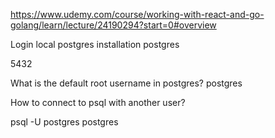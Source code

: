 

https://www.udemy.com/course/working-with-react-and-go-golang/learn/lecture/24190294?start=0#overview

Login local postgres installation
postgres

5432

What is the default root username in postgres?
postgres


How to connect to psql with another user?

psql -U postgres 
postgres



